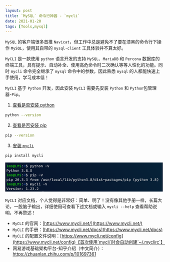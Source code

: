 ```yaml
---
layout: post
title: `MySQL` 命令行神器 - `mycli`
date: 2021-01-20
tags: [Tools,mysql]
---
```


`MySQL` 的客户端很多首推 `Navicat`，但工作中总是避免不了要在漆黑的命令行下操作 `MySQL`，使用其自带的 `mysql-client` 工具体验并不算太好。

`MyCLI` 是一款使用 `python` 语言开发的支持 `MySQL`、`MariaDB` 和 `Percona` 数据库的终端工具，具有提示、自动补全、使用高危命令时二次确认等等人性化的功能。同时 `mycli` 命令完全继承了 `mysql` 命令中的参数，因此熟悉 `mysql` 的人都能快速上手使用，学习成本低！

`MyCLI` 基于 `Python` 开发，因此安装 `MyCLI` 需要先安装 `Python` 和 `Python`包管理器-`Pip`。

1. [查看是否安装 python](https://www.runoob.com/python3/python3-install.html)

```sh
python --version
```

2. [查看是否安装 pip](https://www.runoob.com/w3cnote/python-pip-install-usage.html)

```sh
pip --version
```


3. [安装 `mycli`](https://www.mycli.net/install)

```sh
pip install mycli
```

![mycli-install-verify.png](images/article/mycli-install-verify.png)

`MyCLI` 对应文档，个人觉得是非常好：简单、明了！没有像其他手册一样，长篇大论，一股脑子输出，详细使用可查看下述文档或输入 `mycli --help` 查看帮助说明，不再赘述！

- `MyCLI` 的官网：[https://www.mycli.net/](https://www.mycli.net/)
- `MyCLI` 的手册：[https://www.mycli.net/docs](https://www.mycli.net/docs)
- `MyCLI` 的配置文件说明：[https://www.mycli.net/config](https://www.mycli.net/config)【首次使用`mycli`时会自动创建`~/.myclirc`】
- 网易游戏基础架构平台-知乎介绍（中文简介）：https://zhuanlan.zhihu.com/p/101697361
